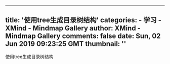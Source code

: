 
---
title: '使用tree生成目录树结构'
categories: 
    - 学习
    - XMind - Mindmap Gallery
author: XMind - Mindmap Gallery
comments: false
date: Sun, 02 Jun 2019 09:23:25 GMT
thumbnail: ''
---

<div>   
使用tree生成目录树结构  
</div>
            